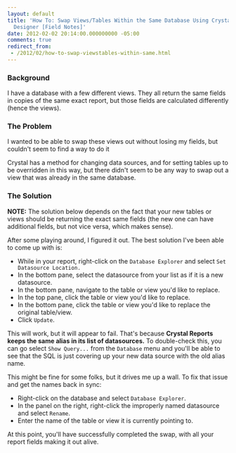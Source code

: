 ```yaml
---
layout: default
title: 'How To: Swap Views/Tables Within the Same Database Using Crystal Reports 2008
  Designer [Field Notes]'
date: 2012-02-02 20:14:00.000000000 -05:00
comments: true
redirect_from: 
 - /2012/02/how-to-swap-viewstables-within-same.html
---
```

### Background
I have a database with a few different views. They all return the same fields in copies of the same exact report, but those fields are calculated differently (hence the views).

### The Problem
I wanted to be able to swap these views out without losing my fields, but couldn't seem to find a way to do it

Crystal has a method for changing data sources, and for setting tables up to be overridden in this way, but there didn't seem to be any way to swap out a view that was already in the same database.

### The Solution
**NOTE:** The solution below depends on the fact that your new tables or views should be returning the exact same fields (the new one can have additional fields, but not vice versa, which makes sense).

After some playing around, I figured it out. The best solution I've been able to come up with is:

* While in your report, right-click on the `Database Explorer` and select `Set Datasource Location.`
* In the bottom pane, select the datasource from your list as if it is a new datasource.
* In the bottom pane, navigate to the table or view you'd like to replace.
* In the top pane, click the table or view you'd like to replace.
* In the bottom pane, click the table or view you'd like to replace the original table/view.
* Click `Update`.

This will work, but it will appear to fail. That's because **Crystal Reports keeps the same alias in its list of datasources.** To double-check this, you can go select `Show Query...` from the `Database` menu and you'll be able to see that the SQL is just covering up your new data source with the old alias name.

This might be fine for some folks, but it drives me up a wall. To fix that issue and get the names back in sync:

* Right-click on the database and select `Database Explorer`.
* In the panel on the right, right-click the improperly named datasource and select `Rename`.
* Enter the name of the table or view it is currently pointing to.

At this point, you'll have successfully completed the swap, with all your report fields making it out alive.
